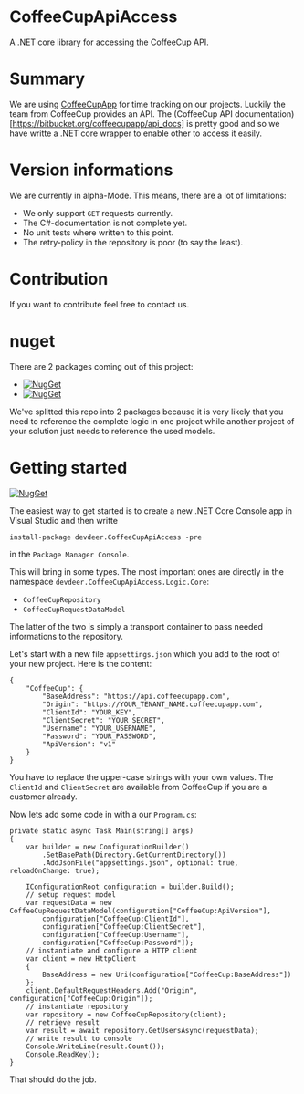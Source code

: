 # CoffeeCupApiAccess
A .NET core library for accessing the CoffeeCup API.

# Summary
We are using [CoffeeCupApp](https://www.coffeecupapp.com) for time tracking on our projects. Luckily the team from CoffeeCup provides an API. The (CoffeeCup API documentation)[https://bitbucket.org/coffeecupapp/api_docs]  is pretty good and so we have writte a .NET core wrapper to enable other to access it easily.

# Version informations

We are currently in alpha-Mode. This means, there are a lot of limitations:

- We only support `GET` requests currently.
- The C#-documentation is not complete yet.
- No unit tests where written to this point.
- The retry-policy in the repository is poor (to say the least).

# Contribution

If you want to contribute feel free to contact us.

# nuget
There are 2 packages coming out of this project:

- [![NugGet](https://img.shields.io/nuget/vpre/devdeer.CoffeeCupApiAccess.svg)](https://www.nuget.org/packages/devdeer.CoffeeCupApiAccess/)
- [![NugGet](https://img.shields.io/nuget/vpre/devdeer.CoffeeCupModels.svg)](https://www.nuget.org/packages/devdeer.CoffeeCupModels/)

We've splitted this repo into 2 packages because it is very likely that you need to reference the complete logic in one project while another project of your solution just needs to reference the used models.

# Getting started
[![NugGet](https://img.shields.io/nuget/vpre/devdeer.CoffeeCupApiAccess.svg)](https://www.nuget.org/packages/devdeer.CoffeeCupApiAccess/)

The easiest way to get started is to create a new .NET Core Console app in Visual Studio and then writte

    install-package devdeer.CoffeeCupApiAccess -pre

in the `Package Manager Console`.

This will bring in some types. The most important ones are directly in the namespace `devdeer.CoffeeCupApiAccess.Logic.Core`:

- `CoffeeCupRepository`
- `CoffeeCupRequestDataModel`

The latter of the two is simply a transport container to pass needed informations to the repository.

Let's start with a new file `appsettings.json` which you add to the root of your new project. Here is the content:

    {
        "CoffeeCup": {
            "BaseAddress": "https://api.coffeecupapp.com",
            "Origin": "https://YOUR_TENANT_NAME.coffeecupapp.com",
            "ClientId": "YOUR_KEY",
            "ClientSecret": "YOUR_SECRET",
            "Username": "YOUR_USERNAME",
            "Password": "YOUR_PASSWORD",
            "ApiVersion": "v1"
        }
    }

You have to replace the upper-case strings with your own values. The `ClientId` and `ClientSecret` are available from CoffeeCup if you are a customer already.

Now lets add some code in with a our `Program.cs`:


    private static async Task Main(string[] args)
    {
        var builder = new ConfigurationBuilder()
            .SetBasePath(Directory.GetCurrentDirectory())
            .AddJsonFile("appsettings.json", optional: true, reloadOnChange: true);

        IConfigurationRoot configuration = builder.Build();
        // setup request model
        var requestData = new CoffeeCupRequestDataModel(configuration["CoffeeCup:ApiVersion"],
            configuration["CoffeeCup:ClientId"],
            configuration["CoffeeCup:ClientSecret"],
            configuration["CoffeeCup:Username"],
            configuration["CoffeeCup:Password"]);
        // instantiate and configure a HTTP client
        var client = new HttpClient
        {
            BaseAddress = new Uri(configuration["CoffeeCup:BaseAddress"])
        };
        client.DefaultRequestHeaders.Add("Origin", configuration["CoffeeCup:Origin"]);
        // instantiate repository
        var repository = new CoffeeCupRepository(client);
        // retrieve result
        var result = await repository.GetUsersAsync(requestData);
        // write result to console
        Console.WriteLine(result.Count());
        Console.ReadKey();
    }

That should do the job.